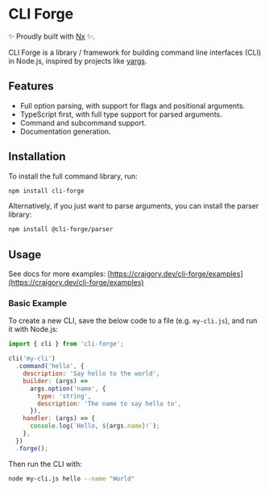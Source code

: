 # CLI Forge

✨ Proudly built with [Nx](https://nx.dev) ✨.

CLI Forge is a library / framework for building command line interfaces (CLI) in Node.js, inspired by projects like [yargs](https://yargs.js.org/).

## Features

- Full option parsing, with support for flags and positional arguments.
- TypeScript first, with full type support for parsed arguments.
- Command and subcommand support.
- Documentation generation.

## Installation

To install the full command library, run:

```bash
npm install cli-forge
```

Alternatively, if you just want to parse arguments, you can install the parser library:

```bash
npm install @cli-forge/parser
```

## Usage

See docs for more examples: [https://craigory.dev/cli-forge/examples](https://craigory.dev/cli-forge/examples)

### Basic Example

To create a new CLI, save the below code to a file (e.g. `my-cli.js`), and run it with Node.js:

```js
import { cli } from 'cli-forge';

cli('my-cli')
  .command('hello', {
    description: 'Say hello to the world',
    builder: (args) =>
      args.option('name', {
        type: 'string',
        description: 'The name to say hello to',
      }),
    handler: (args) => {
      console.log(`Hello, ${args.name}!`);
    },
  })
  .forge();
```

Then run the CLI with:

```bash
node my-cli.js hello --name "World"
```
